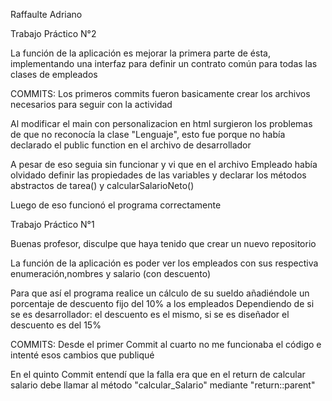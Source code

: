 Raffaulte Adriano

Trabajo Práctico N°2

La función de la aplicación es mejorar la primera parte de ésta, implementando una interfaz para definir un contrato común para todas las clases de empleados

COMMITS:
Los primeros commits fueron basicamente crear los archivos necesarios para seguir con la actividad

Al modificar el main con personalizacion en html surgieron los problemas de que no reconocía la clase "Lenguaje", esto fue porque no había declarado el public function en el archivo de desarrollador

A pesar de eso seguia sin funcionar y vi que en el archivo Empleado había olvidado definir las propiedades de las variables y declarar los métodos abstractos de tarea() y calcularSalarioNeto()

Luego de eso funcionó el programa correctamente

Trabajo Práctico N°1

Buenas profesor, disculpe que haya tenido que crear un nuevo repositorio

La función de la aplicación es poder ver los empleados con sus respectiva enumeración,nombres y salario (con descuento)

Para que así el programa realice un cálculo de su sueldo añadiéndole un porcentaje de descuento fijo del 10% a los empleados
Dependiendo de si se es desarrollador: el descuento es el mismo, si se es diseñador el descuento es del 15%

COMMITS:
Desde el primer Commit al cuarto no me funcionaba el código e intenté esos cambios que publiqué

En el quinto Commit entendí que la falla era que en el return de calcular salario debe llamar al método "calcular_Salario" mediante "return::parent"

